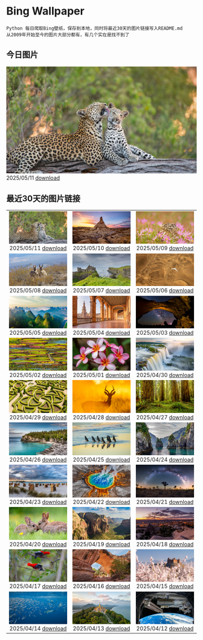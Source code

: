 # Bing Wallpaper

```
Python 每日爬取Bing壁纸，保存到本地，同时将最近30天的图片链接写入README.md
从2009年开始至今的图片大部分都有，有几个实在是找不到了
```



## 今日图片


![](./images/2025/05/11/LeopardMother_ZH-CN6134353524_1920x1080_2025-05-11.jpg)2025/05/11 [download](./images/2025/05/11/LeopardMother_ZH-CN6134353524_1920x1080_2025-05-11.jpg)

## 最近30天的图片链接


|      |      |      |
| :----: | :----: | :----: |
|![](./images/2025/05/11/LeopardMother_ZH-CN6134353524_1920x1080_2025-05-11.jpg)2025/05/11 [download](./images/2025/05/11/LeopardMother_ZH-CN6134353524_1920x1080_2025-05-11.jpg)|![](./images/2025/05/10/Castildetierra_ZH-CN6042529770_1920x1080_2025-05-10.jpg)2025/05/10 [download](./images/2025/05/10/Castildetierra_ZH-CN6042529770_1920x1080_2025-05-10.jpg)|![](./images/2025/05/09/CuteChameleon_ZH-CN5029981236_1920x1080_2025-05-09.jpg)2025/05/09 [download](./images/2025/05/09/CuteChameleon_ZH-CN5029981236_1920x1080_2025-05-09.jpg)|
|![](./images/2025/05/08/RhyoliteDonkeys_ZH-CN2626127533_1920x1080_2025-05-08.jpg)2025/05/08 [download](./images/2025/05/08/RhyoliteDonkeys_ZH-CN2626127533_1920x1080_2025-05-08.jpg)|![](./images/2025/05/07/DunluceIreland_ZH-CN2412229757_1920x1080_2025-05-07.jpg)2025/05/07 [download](./images/2025/05/07/DunluceIreland_ZH-CN2412229757_1920x1080_2025-05-07.jpg)|![](./images/2025/05/06/FlyoverNamibia_ZH-CN2114171516_1920x1080_2025-05-06.jpg)2025/05/06 [download](./images/2025/05/06/FlyoverNamibia_ZH-CN2114171516_1920x1080_2025-05-06.jpg)|
|![](./images/2025/05/05/BeginningofSummer25Y_ZH-CN2000519236_1920x1080_2025-05-05.jpg)2025/05/05 [download](./images/2025/05/05/BeginningofSummer25Y_ZH-CN2000519236_1920x1080_2025-05-05.jpg)|![](./images/2025/05/04/SevilleNaboo_ZH-CN1065227658_1920x1080_2025-05-04.jpg)2025/05/04 [download](./images/2025/05/04/SevilleNaboo_ZH-CN1065227658_1920x1080_2025-05-04.jpg)|![](./images/2025/05/03/ArchesGalaxy_ZH-CN0954505086_1920x1080_2025-05-03.jpg)2025/05/03 [download](./images/2025/05/03/ArchesGalaxy_ZH-CN0954505086_1920x1080_2025-05-03.jpg)|
|![](./images/2025/05/02/BrazilHeron_ZH-CN7200229300_1920x1080_2025-05-02.jpg)2025/05/02 [download](./images/2025/05/02/BrazilHeron_ZH-CN7200229300_1920x1080_2025-05-02.jpg)|![](./images/2025/05/01/PinkPlumeria_ZH-CN3890147555_1920x1080_2025-05-01.jpg)2025/05/01 [download](./images/2025/05/01/PinkPlumeria_ZH-CN3890147555_1920x1080_2025-05-01.jpg)|![](./images/2025/04/30/FozdoIguacu2025_ZH-CN3781165595_1920x1080_2025-04-30.jpg)2025/04/30 [download](./images/2025/04/30/FozdoIguacu2025_ZH-CN3781165595_1920x1080_2025-04-30.jpg)|
|![](./images/2025/04/29/GardensVillandry_ZH-CN3660934263_1920x1080_2025-04-29.jpg)2025/04/29 [download](./images/2025/04/29/GardensVillandry_ZH-CN3660934263_1920x1080_2025-04-29.jpg)|![](./images/2025/04/28/OrangeImpala_ZH-CN3417660107_1920x1080_2025-04-28.jpg)2025/04/28 [download](./images/2025/04/28/OrangeImpala_ZH-CN3417660107_1920x1080_2025-04-28.jpg)|![](./images/2025/04/27/RedwoodGrove_ZH-CN3339576686_1920x1080_2025-04-27.jpg)2025/04/27 [download](./images/2025/04/27/RedwoodGrove_ZH-CN3339576686_1920x1080_2025-04-27.jpg)|
|![](./images/2025/04/26/BrucePeninsula_ZH-CN3258296517_1920x1080_2025-04-26.jpg)2025/04/26 [download](./images/2025/04/26/BrucePeninsula_ZH-CN3258296517_1920x1080_2025-04-26.jpg)|![](./images/2025/04/25/MagellanicPenguin_ZH-CN3177950090_1920x1080_2025-04-25.jpg)2025/04/25 [download](./images/2025/04/25/MagellanicPenguin_ZH-CN3177950090_1920x1080_2025-04-25.jpg)|![](./images/2025/04/24/KenaiSpires_ZH-CN3045699778_1920x1080_2025-04-24.jpg)2025/04/24 [download](./images/2025/04/24/KenaiSpires_ZH-CN3045699778_1920x1080_2025-04-24.jpg)|
|![](./images/2025/04/23/BeachChairsSteinwarder_ZH-CN2947390092_1920x1080_2025-04-23.jpg)2025/04/23 [download](./images/2025/04/23/BeachChairsSteinwarder_ZH-CN2947390092_1920x1080_2025-04-23.jpg)|![](./images/2025/04/22/YellowstoneSpring_ZH-CN2643482467_1920x1080_2025-04-22.jpg)2025/04/22 [download](./images/2025/04/22/YellowstoneSpring_ZH-CN2643482467_1920x1080_2025-04-22.jpg)|![](./images/2025/04/21/JoshuaStars_ZH-CN1375098210_1920x1080_2025-04-21.jpg)2025/04/21 [download](./images/2025/04/21/JoshuaStars_ZH-CN1375098210_1920x1080_2025-04-21.jpg)|
|![](./images/2025/04/20/BunnyLove_ZH-CN1145897965_1920x1080_2025-04-20.jpg)2025/04/20 [download](./images/2025/04/20/BunnyLove_ZH-CN1145897965_1920x1080_2025-04-20.jpg)|![](./images/2025/04/19/ZionValley_ZH-CN0611524754_1920x1080_2025-04-19.jpg)2025/04/19 [download](./images/2025/04/19/ZionValley_ZH-CN0611524754_1920x1080_2025-04-19.jpg)|![](./images/2025/04/18/GoremeTurkey_ZH-CN0255739302_1920x1080_2025-04-18.jpg)2025/04/18 [download](./images/2025/04/18/GoremeTurkey_ZH-CN0255739302_1920x1080_2025-04-18.jpg)|
|![](./images/2025/04/17/EcuadorBird_ZH-CN3676173654_1920x1080_2025-04-17.jpg)2025/04/17 [download](./images/2025/04/17/EcuadorBird_ZH-CN3676173654_1920x1080_2025-04-17.jpg)|![](./images/2025/04/16/KachinaBridge_ZH-CN3333793502_1920x1080_2025-04-16.jpg)2025/04/16 [download](./images/2025/04/16/KachinaBridge_ZH-CN3333793502_1920x1080_2025-04-16.jpg)|![](./images/2025/04/15/CerezoEnFlor_ZH-CN2951543796_1920x1080_2025-04-15.jpg)2025/04/15 [download](./images/2025/04/15/CerezoEnFlor_ZH-CN2951543796_1920x1080_2025-04-15.jpg)|
|![](./images/2025/04/14/SpottedDolphins_ZH-CN1257100316_1920x1080_2025-04-14.jpg)2025/04/14 [download](./images/2025/04/14/SpottedDolphins_ZH-CN1257100316_1920x1080_2025-04-14.jpg)|![](./images/2025/04/13/ThailandPagodas_ZH-CN1143878296_1920x1080_2025-04-13.jpg)2025/04/13 [download](./images/2025/04/13/ThailandPagodas_ZH-CN1143878296_1920x1080_2025-04-13.jpg)|![](./images/2025/04/12/SpaceFlight_ZH-CN0927394503_1920x1080_2025-04-12.jpg)2025/04/12 [download](./images/2025/04/12/SpaceFlight_ZH-CN0927394503_1920x1080_2025-04-12.jpg)|


